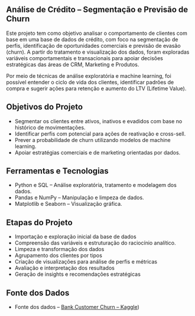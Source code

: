 ## Análise de Crédito – Segmentação e Previsão de Churn

Este projeto tem como objetivo analisar o comportamento de clientes com base em uma base de dados de crédito, com foco na segmentação de perfis, identificação de oportunidades comerciais e previsão de evasão (churn). A partir do tratamento e visualização dos dados, foram exploradas variáveis comportamentais e transacionais para apoiar decisões estratégicas das áreas de CRM, Marketing e Produtos.

Por meio de técnicas de análise exploratória e machine learning, foi possível entender o ciclo de vida dos clientes, identificar padrões de compra e sugerir ações para retenção e aumento do LTV (Lifetime Value).

## Objetivos do Projeto
- Segmentar os clientes entre ativos, inativos e evadidos com base no histórico de movimentações.
- Identificar perfis com potencial para ações de reativação e cross-sell.
- Prever a probabilidade de churn utilizando modelos de machine learning.
- Apoiar estratégias comerciais e de marketing orientadas por dados.

## Ferramentas e Tecnologias
- Python e SQL – Análise exploratória, tratamento e modelagem dos dados.
- Pandas e NumPy – Manipulação e limpeza de dados.
- Matplotlib e Seaborn – Visualização gráfica.

## Etapas do Projeto
- Importação e exploração inicial da base de dados
- Compreensão das variáveis e estruturação do raciocínio analítico.
- Limpeza e transformação dos dados
- Agrupamento dos clientes por tipos
- Criação de visualizações para análise de perfis e métricas
- Avaliação e interpretação dos resultados
- Geração de insights e recomendações estratégicas

## Fonte dos Dados
- Fonte dos dados – [Bank Customer Churn – Kaggle](https://www.kaggle.com/datasets/radheshyamkollipara/bank-customer-churn/data))
